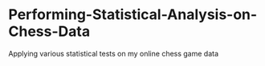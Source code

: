 # Performing-Statistical-Analysis-on-Chess-Data
Applying various statistical tests on my online chess game data
